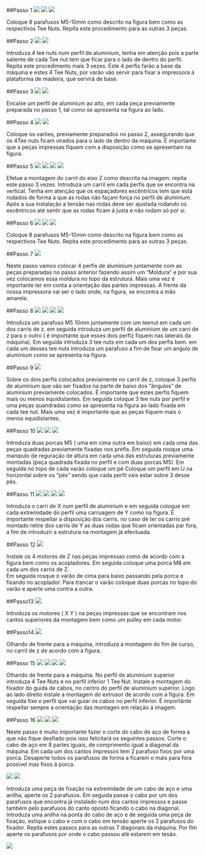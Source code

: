 ##Passo 1
![](images/50747.jpg)
![](images/50752.jpg)
![](images/50766.jpg)

Coloque 8 parafusos M5-10mm como descrito na figura bem como as respectivos Tee Nuts.
Repita este procedimento para as outras 3 peças.  

##Passo 2
![](images/50736.jpg)
![](images/50738.jpg)

Introduza 4 tee nuts num perfil de aluminium, tenha em atenção pois a parte saliente de cada Tee nut tem que ficar para o lado de dentro do perfil.
Repita este procedimento mais 3 vezes.
Este 4 perfis farão a base da máquina e estes 4 Tee Nuts, por varão vão servir para fixar a impressora á plataforma de madeira, que servirá de base.
 
##Passo 3
![](images/50734.jpg)
![](images/50802.jpg)

Encaixe um perfil de aluminium ao alto, em cada peça previamente preparada no passo 1, tal como se apresenta na figura ao lado.

##Passo 4
![](images/50807.jpg)
![](images/50836.jpg)

Coloque os varões, previamente preparados no passo 2, assegurando que os 4Tee nuts ficam virados para o lado de dentro da máquina.
É importante que a peças impressas fiquem com a disposição como se apresentam na figura.

##Passo 5
![](images/50854.jpg)
![](images/50859.jpg)
![](images/50865.jpg)
![](images/50870.jpg)

Efetue a montagem do carril do eixo Z como descrita na imagem.
repita este passo 3 vezes.
Introduza um carril em cada perfis que se encontra na vertical.
Tenha em atenção que os espaçadores excêntricos tem que está rodados de forma a que as rodas não façam força no perfil de aluminium.  
Após a sua instalação a tensão nas rodas deve ser ajustada
rodando os excêntricos até sentir que as rodas ficam á justa e não rodam só por si. 

##Passo 6
![](images/50733.jpg)
![](images/50755.jpg)
![](images/50844.jpg)

Coloque 8 parafusos M5-10mm como descrito na figura bem como as respectivos Tee Nuts.
Repita este procedimento para as outras 3 peças.  

##Passo 7
![](images/50896.jpg)

Neste passo vamos colocar 4 perfis de aluminium juntamente com as peças preparadas no passo anterior fazendo assim um “Moldura” e por sua vez colocamos essa moldura no topo da estrutura.
Mais uma vez é importante ter em conta a orientação das partes impressas.
A frente da nossa impressora vai ser o lado onde, na figura, se encontra a mão amarela.

##Passo 8
![](images/50903.jpg)
![](images/50910.jpg)
![](images/50913.jpg)
![](images/50987.jpg)

Introduza um parafuso M5 10mm juntamente com um teenut em cada um dos carris de z. em seguida introduza um perfil de aluminium  de um carri de z para o outro ( é importante que esses dois perfiz fiquem nas laterais da máquina).
Em seguida introduza 3 tee nuts em cada um dos perfis bem. em cada um desses tee nuts introduza um parafuso a fim de fixar um angulo de aluminium como se apresenta na figura.

##Passo 9
![](images/50783.jpg)

Sobre os dois perfis colocados previamente no carril de z, coloque 3 perfis de aluminium que vão ser fixados na parte de baixo dos “ângulos” de aluminium previamente colocados.
É importante que estes perfis fiquem mais ou menos equidistantes.
Em seguida coloque 3 tee nuts por perfil e uma peças quandradas como se apresenta na figura ao lado fixada em cada tee nut.
Mais uma vez é importante que as peças fiquem mais o menos equidistantes.   

##Passo 10
![](images/50937.jpg)
![](images/50795.jpg)
![](images/6238.jpg)

Introduza duas porcas M5 ( uma em cima outra em baixo)  em cada uma das peças quadradas previamente fixadas nos prefis. 
Em seguida rosque uma manipulo de reguração de altura em cada uma das estruturas previamente montadas (peça quadrada fixada no perfil e com duas porcas M5).
Em seguida no topo de cada varão coloque um pé
Coloque um perfil em U na horizontal sobre os “pés” sendo que cada perfil vais estar sobre 3 desse pès. 

##Passo 11
![](images/50976.jpg)
![](images/50991.jpg)
![](images/50997_50777.jpg)
![](images/60005.jpg)

Introduza o carri de X num perfil de aluminium e em seguida coloque em cada extremidade do perfil uma carruagem de Y como na figura.
É importante respeitar a disposição dos carris.
no caso de ter os carris pré montado retire dos carris de Y as duas rodas que ficam orientadas par fora, a fim de introduzir a estrutura na montagem já efectuada.

##Passo 12
![](images/6267.jpg)

Instale os 4 motores de Z nas peças impressas como de acordo com a figura bem como os acopladores.
Em seguida coloque uma porca M8 em cada um dos carris de Z.  
Em seguida rosque o varão de cima para baixo passando pela porca e fixando no acoplador.
Para trancar o varão coloque duas porcas no topo do varão e aperte uma contra a outra.

##Passo13
![](images/6228.jpg)

Introduza os motores ( X Y ) na peças impressas que se encontram nos cantos superiores da montagem bem como um pulley em cada motor.

##Passo14
![](images/6234.jpg)

Olhando de frente para a máquina, introduza a montagem do fim de curso, no carril de z de acordo com a figura.

##Passo 15
![](images/50812.jpg)
![](images/50821.jpg)
![](images/6231.jpg)
![](images/6276.jpg)

Olhando de frente para a máquina.
No perfil de aluminium superior introduza 4 Tee Nuts e no perfil inferior 1 Tee Nut. 
Instale a montagem do fixador do guida de cabos, no centro do perfil de aluminium superior. Logo ao lado direito instale a montagem do extrusor de acordo com a figura.
Em seguida fixe o perfil que vai guiar os cabos no perfil inferior.
É importânte respeitar sempre a orientação das montagen em relação á imagem.  

##Passo 16
![](images/50939.jpg)
![](images/50942.jpg)
![](images/50961.jpg)

Neste passo é muito importante fazer o corte do cabo de aço de forma a que não fique desfiado pois isso felicitará os seguintes passos. 
Corte o cabo de aço em 8 partes iguais, de comprimento igual a diagonal da máquina.
Em cada um dos cantos impressos tem 2 parafuso fixos por uma porca. Desaperte todos os parafusos de forma a ficarem o mais para fora possivel mas fixos á porca.

![](images/50943.jpg)
![](images/50948.jpg)

Introduza uma peça de fixação na extremidade de um cabo de aço e uma anilha, aperte os 2 parafusos. 
Em seguida passe o cabo por um dos parafusos que encontra já instalado num dos cantos impressos e passe também pelo parafusos do canto oposto ficando o cabo na diagonal.
Introduza uma anilha na ponta do cabo de aço e de seguida uma peça de fixação, estique o cabo e com o cabo em tensão aperte os 2 parafusos do fixador.
Repita estes passos para as outras 7 diagonais da máquina.
Por fim aperte os parafusos por onde o cabo passou até estarem em tesão.

![](images/6276.jpg)

